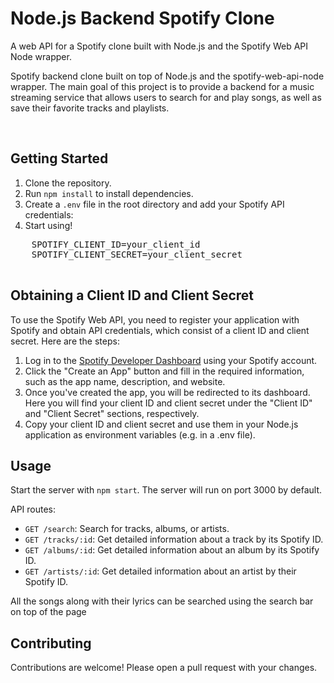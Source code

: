
  <h1>Node.js Backend Spotify Clone</h1>
  <p>A web API for a Spotify clone built with Node.js and the Spotify Web API Node wrapper.</p>
  <p> Spotify backend clone built on top of Node.js and the spotify-web-api-node wrapper. The main goal of this project is to provide a backend for a music streaming service that allows users to search for and play songs, as well as save their favorite tracks and playlists.</p>
<br>
  <h2>Getting Started</h2>
  <ol>
    <li>Clone the repository.</li>
    <li>Run <code>npm install</code> to install dependencies.</li>
    <li>Create a <code>.env</code> file in the root directory and add your Spotify API credentials:</li>
    <li>Start using!</li>
  </ol>
  <pre>
    SPOTIFY_CLIENT_ID=your_client_id
    SPOTIFY_CLIENT_SECRET=your_client_secret
  </pre>
  <h2>Obtaining a Client ID and Client Secret</h2>
    <p>To use the Spotify Web API, you need to register your application with Spotify and obtain API credentials, which consist of a client ID and client secret. Here are the steps:</p>
    <ol>
      <li>Log in to the <a href="https://developer.spotify.com/dashboard/">Spotify Developer Dashboard</a> using your Spotify account.</li>
      <li>Click the "Create an App" button and fill in the required information, such as the app name, description, and website.</li>
      <li>Once you've created the app, you will be redirected to its dashboard. Here you will find your client ID and client secret under the "Client ID" and "Client Secret" sections, respectively.</li>
      <li>Copy your client ID and client secret and use them in your Node.js application as environment variables (e.g. in a .env file).</li>
    </ol>
  <h2>Usage</h2>
  <p>Start the server with <code>npm start</code>. The server will run on port 3000 by default.</p>
  <p>API routes:</p>
  <ul>
    <li><code>GET /search</code>: Search for tracks, albums, or artists.</li>
    <li><code>GET /tracks/:id</code>: Get detailed information about a track by its Spotify ID.</li>
    <li><code>GET /albums/:id</code>: Get detailed information about an album by its Spotify ID.</li>
    <li><code>GET /artists/:id</code>: Get detailed information about an artist by their Spotify ID.</li>
  </ul>
  <p>All the songs along with their lyrics can be searched using the search bar on top of the page</p>
  
  <h2>Contributing</h2>
  <p>Contributions are welcome! Please open a pull request with your changes.</p>

</body>
</html>
